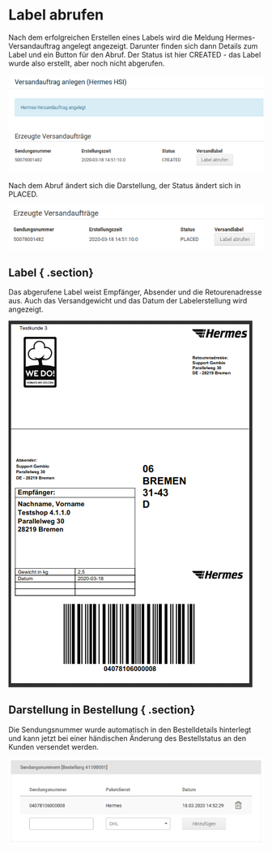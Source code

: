 # Label abrufen 

Nach dem erfolgreichen Erstellen eines Labels wird die Meldung Hermes-Versandauftrag angelegt angezeigt. Darunter finden sich dann Details zum Label und ein Button für den Abruf. Der Status ist hier CREATED - das Label wurde also erstellt, aber noch nicht abgerufen.

![](Bilder/hermes_hsi/HSI_012.png "Anzeige nach Erstellen eines Labels")

Nach dem Abruf ändert sich die Darstellung, der Status ändert sich in PLACED.

![](Bilder/hermes_hsi/HSI_014.png "Anzeige nach dem Abrufen des erzeugten Labels")

## Label { .section}

Das abgerufene Label weist Empfänger, Absender und die Retourenadresse aus. Auch das Versandgewicht und das Datum der Labelerstellung wird angezeigt.

![](Bilder/hermes_hsi/HSI_013.png "Das abgerufene Hermes-Label")

## Darstellung in Bestellung { .section}

Die Sendungsnummer wurde automatisch in den Bestelldetails hinterlegt und kann jetzt bei einer händischen Änderung des Bestellstatus an den Kunden versendet werden.

![](Bilder/hermes_hsi/HSI_015.png "Sendungsnummer in der Bestellung (Detailansicht)")



